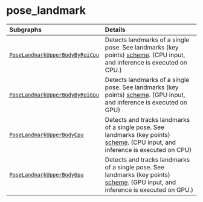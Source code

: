 # pose_landmark

Subgraphs|Details
:--- | :---
[`PoseLandmarkUpperBodyByRoiCpu`](https://github.com/google/mediapipe/tree/master/mediapipe/modules/pose_landmark/pose_landmark_upper_body_by_roi_cpu.pbtxt)| Detects landmarks of a single pose. See landmarks (key points) [scheme](https://github.com/google/mediapipe/tree/master/mediapipe/modules/pose_landmark/pose_landmark_upper_body_topology.svg). (CPU input, and inference is executed on CPU.)
[`PoseLandmarkUpperBodyByRoiGpu`](https://github.com/google/mediapipe/tree/master/mediapipe/modules/pose_landmark/pose_landmark_upper_body_gpu.pbtxt)| Detects landmarks of a single pose. See landmarks (key points) [scheme](https://github.com/google/mediapipe/tree/master/mediapipe/modules/pose_landmark/pose_landmark_upper_body_topology.svg). (GPU input, and inference is executed on GPU)
[`PoseLandmarkUpperBodyCpu`](https://github.com/google/mediapipe/tree/master/mediapipe/modules/pose_landmark/pose_landmark_upper_body_cpu.pbtxt)| Detects and tracks landmarks of a single pose. See landmarks (key points) [scheme](https://github.com/google/mediapipe/tree/master/mediapipe/modules/pose_landmark/pose_landmark_upper_body_topology.svg). (CPU input, and inference is executed on CPU)
[`PoseLandmarkUpperBodyGpu`](https://github.com/google/mediapipe/tree/master/mediapipe/modules/pose_landmark/pose_landmark_upper_body_gpu.pbtxt)| Detects and tracks landmarks of a single pose. See landmarks (key points) [scheme](https://github.com/google/mediapipe/tree/master/mediapipe/modules/pose_landmark/pose_landmark_upper_body_topology.svg). (GPU input, and inference is executed on GPU.)

